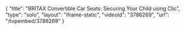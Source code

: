{
    "title": "BRITAX Convertible Car Seats: Securing Your Child using Clic",
    "type": "solo",
    "layout": "iframe-static",
    "videoId": "3786269",
    "url": "\/tvpembed\/3786269"
}
